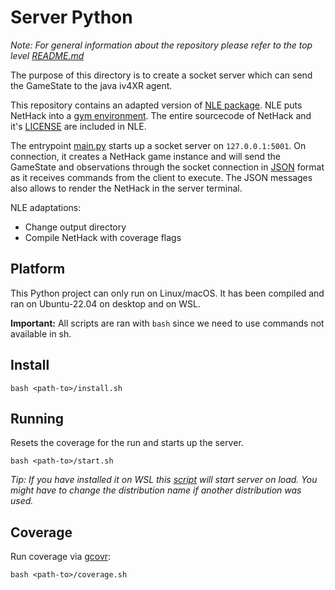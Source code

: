 # Server Python

*Note: For general information about the repository please refer to the top level [README.md](../README.md)*

The purpose of this directory is to create a socket server which can send the GameState to the java iv4XR agent.

This repository contains an adapted version of [NLE package](https://github.com/facebookresearch/nle). NLE puts NetHack into a [gym environment](https://github.com/openai/gym). The entire sourcecode of NetHack and it's [LICENSE](lib/nle/LICENSE) are included in NLE.

The entrypoint [main.py](src/main.py) starts up a socket server on `127.0.0.1:5001`. On connection, it creates a NetHack game instance and will send the GameState and observations through the socket connection in [JSON](https://www.json.org/json-en.html) format as it receives commands from the client to execute. The JSON messages also allows to render the NetHack in the server terminal.

NLE adaptations:

* Change output directory
* Compile NetHack with coverage flags

## Platform

This Python project can only run on Linux/macOS. It has been compiled and ran on Ubuntu-22.04 on desktop and on WSL.

**Important:** All scripts are ran with `bash` since we need to use commands not available in sh.

## Install

```commandline
bash <path-to>/install.sh
```

## Running

Resets the coverage for the run and starts up the server.

```commandline
bash <path-to>/start.sh
```

*Tip: If you have installed it on WSL this [script](./wsl-start.bat) will start server on load. You might have to change the distribution name if another distribution was used.*

## Coverage

Run coverage via [gcovr](https://gcovr.com/en/stable/):

```commandline
bash <path-to>/coverage.sh
```
